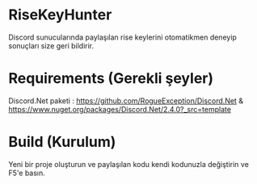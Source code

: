 # RiseKeyHunter

Discord sunucularında paylaşılan rise keylerini otomatikmen deneyip sonuçları size geri bildirir.

# Requirements (Gerekli şeyler)

Discord.Net paketi : https://github.com/RogueException/Discord.Net & https://www.nuget.org/packages/Discord.Net/2.4.0?_src=template

# Build (Kurulum)

Yeni bir proje oluşturun ve paylaşılan kodu kendi kodunuzla değiştirin ve F5'e basın.

